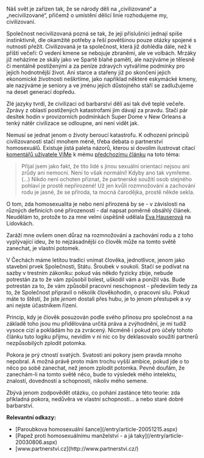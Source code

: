 <!-- dcterms:identifier = riderweblog#220 -->
<!-- dcterms:title = Staré dobré barbarství -->
<!-- dcterms:abstract = Ještě jeden úhel pohledu na registrované partnerství -->
<!-- np9:categoryId = 2 -->
<!-- x4w:category = Lidé a jiná zvěř -->
<!-- np9:authorId = 1 -->
<!-- np9:authorEmail = michal.valasek@altairis.cz -->
<!-- dcterms:creator = Michal Altair Valášek -->
<!-- dcterms:created = 2005-12-24T03:10:23.04+01:00 -->
<!-- dcterms:dateAccepted = 2005-12-24T03:10:23.04+01:00 -->

Náš svět je zařízen tak, že se národy dělí na „civilizované“ a „necivilizované“, přičemž o umístění dělící linie rozhodujeme my, civilizovaní. 

Společnost necivilizovaná pozná se tak, že její příslušníci jednají spíše instinktivně, dle okamžité potřeby a řeší povětšinou pouze otázky spojené s nutností přežít. Civilizovaná je ta společnost, která již dohlédla dále, než k příští večeři: O vedení kmene se nebojuje zbraněmi, ale ve volbách. Mrzáky již neházíme ze skály jako ve Spartě blahé paměti, ale nazýváme je tělesně či mentálně postiženými a za peníze zdravých vytváříme podmínky pro jejich hodnotnější život. Ani starce a stařeny již po skončení jejich ekonomické životnosti neškrtíme, jako například některé eskymácké kmeny, ale nazýváme je seniory a ve jménu jejich důstojného stáří se zadlužujeme na deset generací dopředu. 

Zlé jazyky tvrdí, že civilizaci od barbarství dělí asi tak dvě teplé večeře. Zprávy z oblastí postižených katastrofami jim dávají za pravdu. Stačí pár desítek hodin v provizorních podmínkách Super Dome v New Orleans a tenký nátěr civilizace se odloupne, ani není vidět jak. 

Nemusí se jednat jenom o životy beroucí katastrofu. K odhození principů civilizovanosti stačí mnohem méně, třeba debata o partnerství homosexuálů. Existuje jistá paleta názorů, kterou si dovolím ilustrovat citací [komentářů uživatele ViMe](/CommentView.aspx?CID=221#ec6b52196787431bba748f6cd5a8bdeb) k mému [předchozímu článku](/entry/article-20051215.aspx) na toto téma: 

> Přijal jsem jako fakt, že tito lidé s jinou sexuální orientací nejsou ani zrůdy ani nemocní. Není to však normální! Kdyby ano tak vymřeme. (...) Nikdo není ochoten přiznat, že partnerské soužití osob stejného pohlaví je prostě nepřirozené! Už jen kvůli rozmnožování a zachování rodu je jasné, že se příroda, ta mocná čarodějka, prostě někde sekla.

O tom, zda homosexualita je nebo není přirozená by se - v závislosti na různých definicích oné přirozenosti - dal napsat poměrně obsáhlý článek. Neudělám to, protože to za mne velmi úspěšně udělala [Eva Hauserová](http://lidovky.zpravy.cz/ln_nazory.asp?r=ln_nazory&c=A051221_105834_ln_nazory_blh) na Lidovkách.

Zaráží mne ovšem onen důraz na rozmnožování a zachování rodu a z toho vyplývající ideu, že to nejzásadnější co člověk může na tomto světě zanechat, je vlastní potomek. 

V Čechách máme letitou tradici vnímat člověka, jednotlivce, jenom jako stavební prvek Společnosti, Státu. Šroubek v soukolí. Stačí se podívat na sazby v trestním zákoníku: pokud vás někdo fyzicky zbije, nebude potrestán za to že vám způsobil bolest, uškodil vám a ponížil vás. Bude potrestán za to, že vám způsobil pracovní neschopnost - především tedy za to, že Společnost připravil o několik člověkohodin, o pracovní sílu. Pokud máte to štěstí, že jste <em>jenom</em> dostali přes hubu, je to jenom přestupek a vy ani nejste účastníkem řízení.

Princip, kdy je člověk posuzován podle svého přínosu pro společnost a na základě toho jsou mu přidělována určitá práva a zvýhodnění, je mi tudíž vysoce cizí a pokládám ho za zvrácený. Nicméně i pokud pro účely tohoto článku tuto logiku přijmu, nevidím v ní nic co by deklasovalo soužití partnerů nezpůsobilých zplodit potomka.

Pokora je prý ctností svatých. Svatosti ani pokory jsem pravda mnoho nepobral. A možná právě proto mám trochu vyšší ambice, pokud jde o to něco po sobě zanechat, než jenom zplodit potomka. Pevně doufám, že zanechám-li na tomto světě něco, bude to výsledek mého intelektu, znalostí, dovedností a schopností, nikoliv mého semene.

Zbývá jenom zodpovědět otázku, co pohání zastánce této teorie: zda příkladná pokora, nedůvěra ve vlastní schopnosti... a nebo staré dobré barbarství.

<strong>Relevantní odkazy:</strong>
 <ul> <li>[Paroubkova homosexuální šance](/entry/article-20051215.aspx) <li>[Papež proti homosexuálnímu manželství - a já taky](/entry/article-20030806.aspx) <li>[www.partnerstvi.cz](http://www.partnerstvi.cz/)</li></ul>